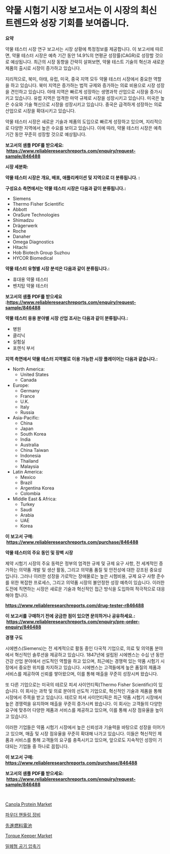 <p><h1>약물 시험기 시장 보고서는 이 시장의 최신 트렌드와 성장 기회를 보여줍니다.</h1></p><p><strong>요약</strong></p>
<p><p>약물 테스터 시장 연구 보고서는 시장 상황에 특정정보를 제공합니다. 이 보고서에 따르면, 약물 테스터 시장은 예측 기간 동안 14.9%의 연평균 성장률(CAGR)로 성장할 것으로 예상됩니다. 최근의 시장 동향을 간략히 살펴보면, 약물 테스트 기술의 혁신과 새로운 제품의 출시로 시장이 증가하고 있습니다.</p><p>지리적으로, 북미, 아태, 유럽, 미국, 중국 지역 모두 약물 테스터 시장에서 중요한 역할을 하고 있습니다. 북미 지역은 증가하는 법적 규제와 증가하는 의료 비용으로 시장 성장을 견인하고 있습니다. 아태 지역은 빠르게 성장하는 생명과학 산업으로 시장을 증가시키고 있습니다. 유럽 지역은 엄격한 마약 규제로 시장을 성장시키고 있습니다. 미국은 높은 수요와 기술 혁신으로 시장을 성장시키고 있습니다. 중국은 급격하게 성장하는 의료 산업으로 시장을 확대시키고 있습니다.</p><p>약물 테스터 시장은 새로운 기술과 제품의 도입으로 빠르게 성장하고 있으며, 지리적으로 다양한 지역에서 높은 수요를 보이고 있습니다. 이에 따라, 약물 테스터 시장은 예측 기간 동안 꾸준히 성장할 것으로 예상됩니다.</p></p>
<p><strong>보고서의 샘플 PDF를 받으세요: &nbsp;<a href="https://www.reliableresearchreports.com/enquiry/request-sample/846488">https://www.reliableresearchreports.com/enquiry/request-sample/846488</a></strong></p>
<p><strong>시장 세분화:</strong></p>
<p><strong> 약물 테스터 시장은 개요, 배포, 애플리케이션 및 지역으로 더 분류됩니다. :</strong></p>
<p><strong>구성요소 측면에서는 약물 테스터 시장은 다음과 같이 분류됩니다.:</strong></p>
<p><ul><li>Siemens</li><li>Thermo Fisher Scientific</li><li>Abbott</li><li>OraSure Technologies</li><li>Shimadzu</li><li>Drägerwerk</li><li>Roche</li><li>Danaher</li><li>Omega Diagnostics</li><li>Hitachi</li><li>Hob Biotech Group Suzhou</li><li>HYCOR Biomedical</li></ul></p>
<p><strong> 약물 테스터 유형별 시장 분석은 다음과 같이 분류됩니다.:</strong></p>
<p><ul><li>휴대용 약물 테스터</li><li>벤치탑 약물 테스터</li></ul></p>
<p><strong>보고서의 샘플 PDF를 받으세요 :<a href="https://www.reliableresearchreports.com/enquiry/request-sample/846488">https://www.reliableresearchreports.com/enquiry/request-sample/846488</a></strong></p>
<p><strong> 약물 테스터 응용 분야별 시장 산업 조사는 다음과 같이 분류됩니다.:</strong></p>
<p><ul><li>병원</li><li>클리닉</li><li>실험실</li><li>포렌식 부서</li></ul></p>
<p><strong>지역 측면에서 약물 테스터 지역별로 이용 가능한 시장 플레이어는 다음과 같습니다.:</strong></p>
<p><ul>
    <li>
        North America:
        <ul>
            <li>United States</li>
            <li>Canada</li>
        </ul>
    </li>
    <li>
        Europe:
        <ul>
            <li>Germany</li>
            <li>France</li>
            <li>U.K.</li>
            <li>Italy</li>
            <li>Russia</li>
        </ul>
    </li>
    <li>
        Asia-Pacific:
        <ul>
            <li>China</li>
            <li>Japan</li>
            <li>South Korea</li>
            <li>India</li>
            <li>Australia</li>
            <li>China Taiwan</li>
            <li>Indonesia</li>
            <li>Thailand</li>
            <li>Malaysia</li>
        </ul>
    </li>
    <li>
        Latin America:
        <ul>
            <li>Mexico</li>
            <li>Brazil</li>
            <li>Argentina Korea</li>
            <li>Colombia</li>
        </ul>
    </li>
    <li>
        Middle East & Africa:
        <ul>
            <li>Turkey</li>
            <li>Saudi</li>
            <li>Arabia</li>
            <li>UAE</li>
            <li>Korea</li>
        </ul>
    </li>
    </ul></p>
<p><strong>이 보고서 구매: &nbsp;<a href="https://www.reliableresearchreports.com/purchase/846488">https://www.reliableresearchreports.com/purchase/846488</a></strong></p>
<p><strong>약물 테스터의 주요 동인 및 장벽 시장</strong></p>
<p><p>제약 시험기 시장의 주요 동력은 정부의 엄격한 규제 및 규제 요구 사항, 전 세계적인 증가하는 의약품 개발 및 생산 활동, 그리고 의약품 품질 및 안전성에 대한 강조된 중요성입니다. 그러나 이러한 성장을 가로막는 장애물로는 높은 시험비용, 규제 요구 사항 준수를 위한 복잡한 프로세스, 그리고 의약품 시장의 불안정한 성장 예측이 있습니다. 이러한 도전에 직면하는 시장은 새로운 기술과 혁신적인 접근 방식을 도입하여 적극적으로 대응해야 합니다.</p></p>
<p><strong><a href="https://www.reliableresearchreports.com/drug-tester-r846488">https://www.reliableresearchreports.com/drug-tester-r846488</a></strong></p>
<p><strong>이 보고서를 구매하기 전에 궁금한 점이 있으면 문의하거나 공유하세요.: &nbsp;<a href="https://www.reliableresearchreports.com/enquiry/pre-order-enquiry/846488">https://www.reliableresearchreports.com/enquiry/pre-order-enquiry/846488</a></strong></p>
<p><strong>경쟁 구도</strong></p>
<p><p>시에멘스(Siemens)는 전 세계적으로 활동 중인 다국적 기업으로, 의료 및 의약품 분야에서 혁신적인 솔루션을 제공하고 있습니다. 1847년에 설립된 시에멘스는 수십 년 동안 건강 산업 분야에서 선도적인 역할을 하고 있으며, 최근에는 경쟁력 있는 약품 시험기 시장에서 중요한 위치를 차지하고 있습니다. 시에멘스는 고객들에게 높은 품질의 제품과 서비스를 제공하여 신뢰를 쌓아왔으며, 이를 통해 매출을 꾸준히 성장시켜 왔습니다.</p><p>또 다른 기업으로는 미국의 테르모 피셔 사이언티픽(Thermo Fisher Scientific)이 있습니다. 이 회사는 과학 및 의료 분야의 선도적 기업으로, 혁신적인 기술과 제품을 통해 시장에서 주목을 받고 있습니다. 테르모 피셔 사이언티픽은 최근 약품 시험기 시장에서 높은 경쟁력을 유지하며 매출을 꾸준히 증가시켜 왔습니다. 이 회사는 고객들의 다양한 요구에 맞추어 다양한 제품과 서비스를 제공하고 있으며, 이를 통해 시장 점유율을 높이고 있습니다.</p><p>이러한 기업들은 약품 시험기 시장에서 높은 신뢰성과 기술력을 바탕으로 성장을 이어가고 있으며, 매출 및 시장 점유율을 꾸준히 확대해 나가고 있습니다. 이들은 혁신적인 제품과 서비스를 통해 고객들의 요구를 충족시키고 있으며, 앞으로도 지속적인 성장이 기대되는 기업들 중 하나로 꼽힙니다.</p></p>
<p><strong>이 보고서 구매: &nbsp; <a href="https://www.reliableresearchreports.com/purchase/846488">https://www.reliableresearchreports.com/purchase/846488</a></strong></p>
<p><strong>보고서의 샘플 PDF를 받으세요: &nbsp;<a href="https://www.reliableresearchreports.com/enquiry/request-sample/846488">https://www.reliableresearchreports.com/enquiry/request-sample/846488</a></strong><strong></strong></p>
<p>&nbsp;</p>
<p><p><a href="https://lydian-appliance-61d.notion.site/Canola-Protein-Market-Size-Evaluating-its-Market-Trends-Growth-and-Projections-2024-2031-eda766a85c85461eb3c322fec98590c2">Canola Protein Market</a></p><p><a href="https://medium.com/@marchall15/%EB%94%94%EC%BD%94%EB%94%A9-%ED%8C%8C%EC%9A%B0%EB%8D%94-%ED%95%B8%EB%93%A4%EB%A7%81-%EC%9E%A5%EB%B9%84-%EC%8B%9C%EC%9E%A5-%EC%A7%80%ED%91%9C-%EC%8B%9C%EC%9E%A5-%EC%A0%90%EC%9C%A0%EC%9C%A8-%ED%8A%B8%EB%A0%8C%EB%93%9C-%EA%B7%B8%EB%A6%AC%EA%B3%A0-%EC%84%B1%EC%9E%A5-%ED%8C%A8%ED%84%B4-f3dc55fb8791">파우더 핸들링 장비</a></p><p><a href="https://medium.com/@coraltrout1923/%E5%85%88%E9%80%B2%E7%87%83%E6%96%99%E9%9B%BB%E6%B1%A0%E5%B8%82%E5%A0%B4-%E7%AB%B6%E4%BA%89%E5%88%86%E6%9E%90-%E5%B8%82%E5%A0%B4%E5%8B%95%E5%90%91-2031%E5%B9%B4%E3%81%BE%E3%81%A7%E3%81%AE%E4%BA%88%E6%B8%AC-d1527e6d81be">先進燃料電池</a></p><p><a href="https://view.publitas.com/reportprime-1/torque-keeper-market-size-reflecting-a-forecast-till-2031-market-by-type-by-application-and-by-geography/">Torque Keeper Market</a></p><p><a href="https://medium.com/@dinty11332244/%ED%8F%AC%EC%9E%A5%EB%90%9C-%EC%97%90%EC%96%B4-%EC%BB%B4%ED%94%84%EB%A0%88%EC%84%9C-%EC%8B%9C%EC%9E%A5-%EA%B2%BD%EC%9F%81-%EB%B6%84%EC%84%9D-%EC%8B%9C%EC%9E%A5-%ED%8A%B8%EB%A0%8C%EB%93%9C-%EB%B0%8F-2031%EB%85%84%EA%B9%8C%EC%A7%80%EC%9D%98-%EC%98%88%EC%B8%A1-610542aae991">밀폐형 공기 압축기</a></p></p>
